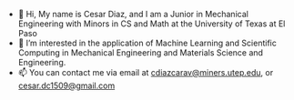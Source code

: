 - 👋 Hi, My name is Cesar Diaz, and I am a Junior in Mechanical Engineering with Minors in CS and Math at the University of Texas at El Paso
- 👀 I’m interested in the application of Machine Learning and Scientific Computing in Mechanical Engineering and Materials Science and Engineering.
- 📫 You can contact me via email at cdiazcarav@miners.utep.edu, or cesar.dc1509@gmail.com

<!---
cdc8973/cdc8973 is a ✨ special ✨ repository because its `README.md` (this file) appears on your GitHub profile.
You can click the Preview link to take a look at your changes.
--->
